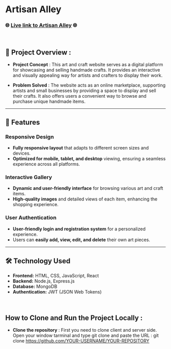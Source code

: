# Artisan Alley

### 🌐 [Live link to Artisan Alley](https://assignment-10-ea7c5.web.app) 🌐

<br/>

## 📜 Project Overview :

- **Project Concept** : This art and craft website serves as a digital platform for showcasing and selling handmade crafts. It provides an interactive and visually appealing way for artists and crafters to display their work.

- **Problem Solved** : The website acts as an online marketplace, supporting artists and small businesses by providing a space to display and sell their crafts. It also offers users a convenient way to browse and purchase unique handmade items.

---

## 🌟 Features

### Responsive Design
- **Fully responsive layout** that adapts to different screen sizes and devices.
- **Optimized for mobile, tablet, and desktop** viewing, ensuring a seamless experience across all platforms.

### Interactive Gallery
- **Dynamic and user-friendly interface** for browsing various art and craft items.
- **High-quality images** and detailed views of each item, enhancing the shopping experience.

### User Authentication
- **User-friendly login and registration system** for a personalized experience.
- Users can **easily add, view, edit, and delete** their own art pieces.

---

## 🛠 Technology Used

- **Frontend:** HTML, CSS, JavaScript, React
- **Backend:** Node.js, Express.js
- **Database:** MongoDB
- **Authentication:** JWT (JSON Web Tokens)
<br/>

## How to Clone and Run the Project Locally : 
- **Clone the repository** : First you need to clone client and server side. Open your window tarminal and type git clone and paste the URL : git clone https://github.com/YOUR-USERNAME/YOUR-REPOSITORY





